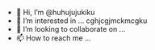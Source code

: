 - 👋 Hi, I’m @huhujujukiku
- 👀 I’m interested in ...
cghjcgjmckmcgku
- 💞️ I’m looking to collaborate on ...
- 📫 How to reach me ...

<!---
huhujujukiku/huhujujukiku is a ✨ special ✨ repository because its `README.md` (this file) appears on your GitHub profile.
You can click the Preview link to take a look at your changes.
--->
